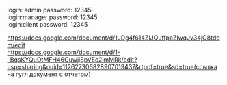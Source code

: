 login: admin password: 12345 </br>
login:manager password: 12345</br>
login:client password: 12345</br>

https://docs.google.com/document/d/1JDg4f614ZlJQuffpaZlwqJv34jO8tdbm/edit </br>
https://docs.google.com/document/d/1-_BqsKYQuOtMFH46GuwjjSpVEc2lmMRk/edit?usp=sharing&ouid=112627306828907019437&rtpof=true&sd=true(cсылка на гугл документ с отчетом)
